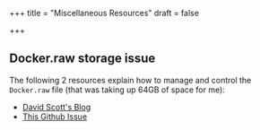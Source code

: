 +++
title = "Miscellaneous Resources"
draft = false

+++

## **Docker.raw storage issue** 
The following 2 resources explain how to manage and control the `Docker.raw` file (that was taking up 64GB of space for me):

* [David Scott's Blog](https://djs55.github.io/jekyll/update/2017/11/27/docker-for-mac-disk-space.html)
* [This Github Issue](https://github.com/docker/for-mac/issues/2297)


